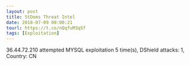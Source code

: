 ```yaml
---
layout: post
title: StDoms Threat Intel
date: 2018-07-09 00:00:21
tourl: https://t.co/nQqfuM3qSf
tags: [Exploitation]
---
```

36.44.72.210 attempted MYSQL exploitation 5 time(s), DShield attacks: 1, Country: CN